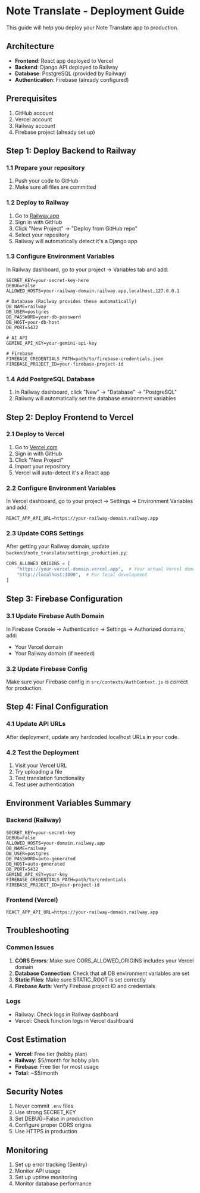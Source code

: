 # Note Translate - Deployment Guide

This guide will help you deploy your Note Translate app to production.

## Architecture

- **Frontend**: React app deployed to Vercel
- **Backend**: Django API deployed to Railway
- **Database**: PostgreSQL (provided by Railway)
- **Authentication**: Firebase (already configured)

## Prerequisites

1. GitHub account
2. Vercel account
3. Railway account
4. Firebase project (already set up)

## Step 1: Deploy Backend to Railway

### 1.1 Prepare your repository
1. Push your code to GitHub
2. Make sure all files are committed

### 1.2 Deploy to Railway
1. Go to [Railway.app](https://railway.app)
2. Sign in with GitHub
3. Click "New Project" → "Deploy from GitHub repo"
4. Select your repository
5. Railway will automatically detect it's a Django app

### 1.3 Configure Environment Variables
In Railway dashboard, go to your project → Variables tab and add:

```
SECRET_KEY=your-secret-key-here
DEBUG=False
ALLOWED_HOSTS=your-railway-domain.railway.app,localhost,127.0.0.1

# Database (Railway provides these automatically)
DB_NAME=railway
DB_USER=postgres
DB_PASSWORD=your-db-password
DB_HOST=your-db-host
DB_PORT=5432

# AI API
GEMINI_API_KEY=your-gemini-api-key

# Firebase
FIREBASE_CREDENTIALS_PATH=path/to/firebase-credentials.json
FIREBASE_PROJECT_ID=your-firebase-project-id
```

### 1.4 Add PostgreSQL Database
1. In Railway dashboard, click "New" → "Database" → "PostgreSQL"
2. Railway will automatically set the database environment variables

## Step 2: Deploy Frontend to Vercel

### 2.1 Deploy to Vercel
1. Go to [Vercel.com](https://vercel.com)
2. Sign in with GitHub
3. Click "New Project"
4. Import your repository
5. Vercel will auto-detect it's a React app

### 2.2 Configure Environment Variables
In Vercel dashboard, go to your project → Settings → Environment Variables and add:

```
REACT_APP_API_URL=https://your-railway-domain.railway.app
```

### 2.3 Update CORS Settings
After getting your Railway domain, update `backend/note_translate/settings_production.py`:

```python
CORS_ALLOWED_ORIGINS = [
    "https://your-vercel-domain.vercel.app",  # Your actual Vercel domain
    "http://localhost:3000",  # For local development
]
```

## Step 3: Firebase Configuration

### 3.1 Update Firebase Auth Domain
In Firebase Console → Authentication → Settings → Authorized domains, add:
- Your Vercel domain
- Your Railway domain (if needed)

### 3.2 Update Firebase Config
Make sure your Firebase config in `src/contexts/AuthContext.js` is correct for production.

## Step 4: Final Configuration

### 4.1 Update API URLs
After deployment, update any hardcoded localhost URLs in your code.

### 4.2 Test the Deployment
1. Visit your Vercel URL
2. Try uploading a file
3. Test translation functionality
4. Test user authentication

## Environment Variables Summary

### Backend (Railway)
```
SECRET_KEY=your-secret-key
DEBUG=False
ALLOWED_HOSTS=your-domain.railway.app
DB_NAME=railway
DB_USER=postgres
DB_PASSWORD=auto-generated
DB_HOST=auto-generated
DB_PORT=5432
GEMINI_API_KEY=your-key
FIREBASE_CREDENTIALS_PATH=path/to/credentials
FIREBASE_PROJECT_ID=your-project-id
```

### Frontend (Vercel)
```
REACT_APP_API_URL=https://your-railway-domain.railway.app
```

## Troubleshooting

### Common Issues

1. **CORS Errors**: Make sure CORS_ALLOWED_ORIGINS includes your Vercel domain
2. **Database Connection**: Check that all DB environment variables are set
3. **Static Files**: Make sure STATIC_ROOT is set correctly
4. **Firebase Auth**: Verify Firebase project ID and credentials

### Logs
- Railway: Check logs in Railway dashboard
- Vercel: Check function logs in Vercel dashboard

## Cost Estimation

- **Vercel**: Free tier (hobby plan)
- **Railway**: $5/month for hobby plan
- **Firebase**: Free tier for most usage
- **Total**: ~$5/month

## Security Notes

1. Never commit `.env` files
2. Use strong SECRET_KEY
3. Set DEBUG=False in production
4. Configure proper CORS origins
5. Use HTTPS in production

## Monitoring

1. Set up error tracking (Sentry)
2. Monitor API usage
3. Set up uptime monitoring
4. Monitor database performance
